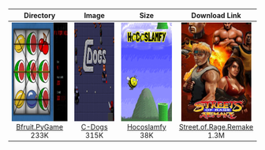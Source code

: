 | Directory | Image | Size | Download Link |
| :--------: | :---: | :--: | :-----------: |
| <a href="https://github.com/schmurtzm/test-repo/releases/download/v1.5.6/Bfruit.PyGame.7z"><img src="Bfruit (PyGame)//Roms/PORTS/Imgs/Bfruit (PyGame).png" alt="Bfruit.PyGame" height="200" /></a><br>[Bfruit.PyGame](https://github.com/schmurtzm/test-repo/releases/download/v1.5.6/Bfruit.PyGame.7z)<br>233K | <a href="https://github.com/schmurtzm/test-repo/releases/download/v1.5.6/C-Dogs.7z"><img src="C-Dogs//Roms/PORTS/Imgs/C-Dogs.png" alt="C-Dogs" height="200" /></a><br>[C-Dogs](https://github.com/schmurtzm/test-repo/releases/download/v1.5.6/C-Dogs.7z)<br>315K | <a href="https://github.com/schmurtzm/test-repo/releases/download/v1.5.6/Hocoslamfy.7z"><img src="Hocoslamfy//Roms/PORTS/Imgs/Hocoslamfy.png" alt="Hocoslamfy" height="200" /></a><br>[Hocoslamfy](https://github.com/schmurtzm/test-repo/releases/download/v1.5.6/Hocoslamfy.7z)<br>38K | <a href="https://github.com/schmurtzm/test-repo/releases/download/v1.5.6/Street.of.Rage.Remake.7z"><img src="Street of Rage Remake//Roms/PORTS/Imgs/Street of Rage Remake.png" alt="Street.of.Rage.Remake" height="200" /></a><br>[Street.of.Rage.Remake](https://github.com/schmurtzm/test-repo/releases/download/v1.5.6/Street.of.Rage.Remake.7z)<br>1.3M | 
